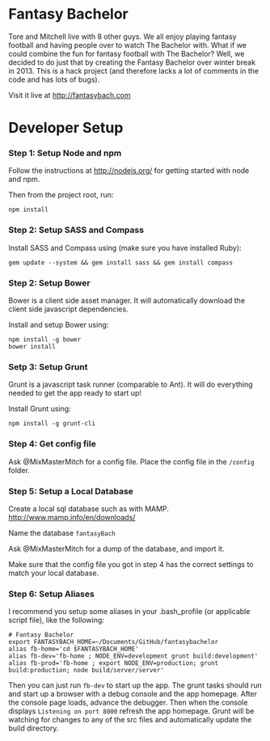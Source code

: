 Fantasy Bachelor
===========

Tore and Mitchell live with 8 other guys. We all enjoy playing fantasy football and having people over to watch The Bachelor with. What if we could combine the fun for fantasy football with The Bachelor? Well, we decided to do just that by creating the Fantasy Bachelor over winter break in 2013. This is a hack project (and therefore lacks a lot of comments in the code and has lots of bugs).

Visit it live at http://fantasybach.com



Developer Setup
===============

### Step 1: Setup Node and npm

Follow the instructions at http://nodejs.org/ for getting started with node and npm.

Then from the project root, run:
```
npm install
```

### Step 2: Setup SASS and Compass

Install SASS and Compass using (make sure you have installed Ruby):

```
gem update --system && gem install sass && gem install compass
```

### Step 2: Setup Bower

Bower is a client side asset manager. It will automatically download the client side javascript dependencies.

Install and setup Bower using:

```
npm install -g bower
bower install
```

### Setp 3: Setup Grunt

Grunt is a javascript task runner (comparable to Ant). It will do everything needed to get the app ready to start up!

Install Grunt using:

```
npm install -g grunt-cli
```

### Step 4: Get config file

Ask @MixMasterMitch for a config file. Place the config file in the ```/config``` folder.


### Step 5: Setup a Local Database

Create a local sql database such as with MAMP. http://www.mamp.info/en/downloads/

Name the database ```fantasyBach```

Ask @MixMasterMitch for a dump of the database, and import it.

Make sure that the config file you got in step 4 has the correct settings to match your local database.

### Step 6: Setup Aliases

I recommend you setup some aliases in your .bash_profile (or applicable script file), like the following:

```
# Fantasy Bachelor
export FANTASYBACH_HOME=~/Documents/GitHub/fantasybachelor
alias fb-home='cd $FANTASYBACH_HOME'
alias fb-dev='fb-home ; NODE_ENV=development grunt build:development'
alias fb-prod='fb-home ; export NODE_ENV=production; grunt build:production; node build/server/server'
```

Then you can just run ```fb-dev``` to start up the app. The grunt tasks should run and start up a browser with a debug console
and the app homepage. After the console page loads, advance the debugger. Then when the console displays ```Listening on port 8000``` refresh the app homepage.
Grunt will be watching for changes to any of the src files and automatically update the build directory.
